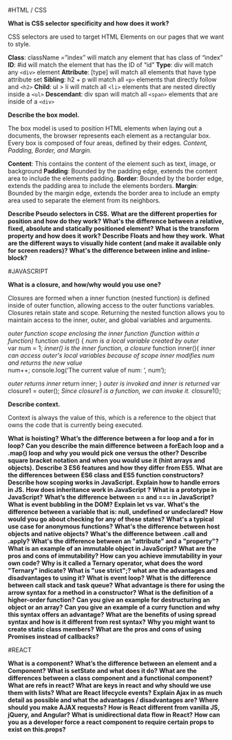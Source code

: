 #HTML / CSS

**What is CSS selector specificity and how does it work?**

CSS selectors are used to target HTML Elements on our pages that we want to style.

**Class**:   	  className =”index” will match any element that has class of “index”
**ID**:          #id will match the element that has the ID of “id”
**Type**:     	  div will match any `<div>` element
**Attribute**:   [type] will match all elements that have type attribute set
**Sibling**:     h2 + p will match all `<p>` elements that directly follow and `<h2>`
**Child**:       ul > li will match all `<li>` elements that are nested directly inside a `<ul>`
**Descendant**:  div span will match all `<span>` elements that are inside of a `<div>`

**Describe the box model.**

The box model is used to position HTML elements when laying out a documents, the browser represents each element as a rectangular box. Every box is composed of four areas, defined by their edges. *Content, Padding, Border, and Margin.*

**Content**: This contains the content of the element such as text, image, or background
**Padding**: Bounded by the padding edge, extends the content area to include the elements padding. 
**Border**: Bounded by the border edge, extends the padding area to include the elements borders.
**Margin**: Bounded by the margin edge, extends the border area to include an empty area used to separate the element from its neighbors. 

**Describe Pseudo selectors in CSS.**
**What are the different properties for position and how do they work?**
**What's the difference between a relative, fixed, absolute and statically positioned element?**
**What is the transform property and how does it work?**
**Describe Floats and how they work.**
**What are the different ways to visually hide content (and make it available only for screen readers)?**
**What's the difference between inline and inline-block?**

#JAVASCRIPT

**What is a closure, and how/why would you use one?**

Closures are formed when a inner function (nested function) is defined inside of outer function, allowing access to the outer functions variables. Closures retain state and scope. Returning the nested function allows you to maintain access to the inner, outer, and global variables and arguments.


*outer function scope enclosing the inner function (function within a function)*
function outer() { 
*num is a local variable created by outer*              
	     var num = 1; 
*inner() is the inner function, a closure*
	     function inner(){
*inner can access outer's local variables because of scope*
*inner modifies num  and returns the new value*           
		num++; 
console.log(‘The current value of num: ‘, num’);     
     
*outer returns inner*
     return inner;
}
*outer is invoked and inner is returned*
var closure1 = outer();
*Since closure1  is a function, we can invoke it.*
closure1();

**Describe context.**

Context is always the value of this, which is a reference to the object that owns the code that is currently being executed.

**What is hoisting?**
**What’s the difference between a for loop and a for in loop?**
**Can you describe the main difference between a forEach loop and a .map() loop and why you would pick one versus the other?**
**Describe square bracket notation and when you would use it (hint arrays and objects).**
**Describe 3 ES6 features and how they differ from ES5.**
**What are the differences between ES6 class and ES5 function constructors?**
**Describe how scoping works in JavaScript.**
**Explain how to handle errors in JS.**
**How does inheritance work in JavaScript ?**
**What is a prototype in JavaScript?**
**What’s the difference between == and === in JavaScript?**
**What is event bubbling in the DOM?**
**Explain let vs var.**
**What's the difference between a variable that is: null, undefined or undeclared?**
**How would you go about checking for any of these states?**
**What's a typical use case for anonymous functions?**
**What's the difference between host objects and native objects?**
**What's the difference between .call and .apply?**
**What's the difference between an "attribute" and a "property"?**
**What is an example of an immutable object in JavaScript?**
**What are the pros and cons of immutability?**
**How can you achieve immutability in your own code?**
**Why is it called a Ternary operator, what does the word "Ternary" indicate?**
**What is "use strict";? what are the advantages and disadvantages to using it?**
**What is event loop?**
**What is the difference between call stack and task queue?**
**What advantage is there for using the arrow syntax for a method in a constructor?**
**What is the definition of a higher-order function?**
**Can you give an example for destructuring an object or an array?**
**Can you give an example of a curry function and why this syntax offers an advantage?**
**What are the benefits of using spread syntax and how is it different from rest syntax?**
**Why you might want to create static class members?**
**What are the pros and cons of using Promises instead of callbacks?**

#REACT

**What is a component?**
**What’s the difference between an element and a Component?**
**What is setState and what does it do?**
**What are the differences between a class component and a functional component?**
**What are refs in react?**
**What are keys in react and why should we use them with lists?**
**What are React lifecycle events?**
**Explain Ajax in as much detail as possible and what the advantages / disadvantages are?**
**Where should you make AJAX requests?**
**How is React different from vanilla JS, jQuery, and Angular?**
**What is unidirectional data flow in React?**
**How can you as a developer force a react component to require certain props to exist on this.props?**